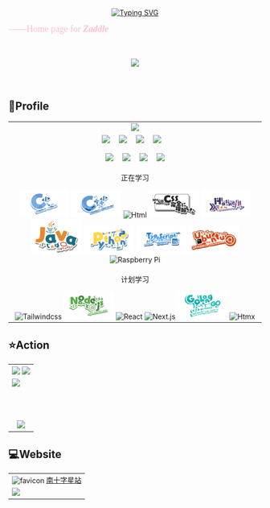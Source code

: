 <!-- dynamic typing effect 动态打字效果 -->
<div align="center">
    <a href="https://git.io/typing-svg"><img src="https://readme-typing-svg.demolab.com?font=Fira+Code&size=25&pause=1000&color=FFBFFF&center=true&random=false&width=585&lines=println!(%22Hello%2C+world!%22);%E4%B8%96%E7%95%8C%E3%81%AF%E3%81%A8%E3%81%A6%E3%82%82%E7%B6%BA%E9%BA%97..." alt="Typing SVG" /></a>
</div>

<font color="pink" size="4" face="Comic Sans MS">——Home page for <i><b>Zaddle</b></i> </font>
<br><br><br>

<div align="center"> <img heigt="310px" src="https://github.com/zaddle55/zaddle55/assets/97674291/d3e16ed4-22f0-45aa-b2ef-1ac6833fd08b"></div>
<br>

<br>

## 🎈Profile <!--个人简历窗格-->

<table>

<tr><td colspan="3">
<div align="center">
  <a href="https://github.com/zaddle55">
    <img src="https://camo.githubusercontent.com/958d3c4a2ec51daf18c5eeed23bed3f039ca13a6aa96a056b7883d9a642c5fbf/68747470733a2f2f63646e2e6a7364656c6976722e6e65742f67682f73756e3032323553554e2f73756e3032323553554e2f6173736574732f696d616765732f69636f6e2e706e67"/>
  </a>
</div>
</td></tr>

<tr><td colspan="3">
<div align="center">
    <img src="https://img.shields.io/badge/方向-Evolutionary Computation-99FFCC"/>&emsp;
    <img src="https://img.shields.io/badge/兴趣-Animation-FFFF00">&emsp;
    <img src="https://img.shields.io/badge/兴趣-Galgame-FFFF99">&emsp;
    <img src="https://img.shields.io/badge/兴趣-Otomad-FFCC66">&emsp;
</div>
<br>
<div align="center">
  <a href="https://twitter.com/nachi_aka"><img src="https://img.shields.io/badge/Twitter-Nachi_aka-%231D9BF0?style=flat&logo=twitter&logoColor=white"/></a>&emsp;
  <a href="https://www.pixiv.net/users/50408612"><img src="https://img.shields.io/badge/Pixiv-Zaddle-%230096FA?style=flat&logo=pixiv&logoColor=white"/></a>&emsp;
  <a href="http://www.outlook.com"><img src="https://img.shields.io/badge/Outlook-zaddle23187%40outlook.com-%230078D4?style=flat&logo=microsoftoutlook&logoColor=white"/></a>&emsp;
  <img src="https://img.shields.io/badge/Leetcode-zaddle-%23FFA116?style=flat&logo=leetcode&logoColor=white&link=https%3A%2F%2Fleetcode.cn%2Fu%2Fzaddle%2F">
  </a>
</div>    
</td></tr>
<!--  skill badge 技能徽章 -->
<tr><td colspan="4">
<div align="center">
<p>正在学习</p>
<!--
![Java](https://custom-icon-badges.demolab.com/badge/Java-007396.svg?logo=java&logoColor=white&color=orange)
![Python Badge](https://img.shields.io/badge/Python-3776AB?logo=python&logoColor=fff&style=flat)
![C Badge](https://img.shields.io/badge/C-A8B9CC?logo=c&logoColor=fff&style=flat)
![HTML5 Badge](https://img.shields.io/badge/HTML5-E34F26?logo=html5&logoColor=fff&style=flat)
![LaTeX](https://img.shields.io/badge/LaTeX-008080.svg?logo=LaTeX&logoColor=white)
![Git](https://img.shields.io/badge/Git-%23F05032?style=flat&logo=git&logoColor=white&link=www.git.com)
![Ubuntu](https://img.shields.io/badge/Ubuntu-%23E95420?style=flat&logo=ubuntu&logoColor=white&link=www.ubuntu.com)
![Jupyter](https://img.shields.io/badge/Jupyter-%23F37626?style=flat&logo=jupyter&logoColor=white&link=www.jupyter.com)
![Haskell](https://img.shields.io/badge/Haskell-%23262D3A?style=flat&logo=haskell&logoColor=white)
-->
<img src="https://raw.githubusercontent.com/zaddle55/Picgo/main/images/C.png" alt="C" width="100px"/>
<img src="https://raw.githubusercontent.com/zaddle55/Picgo/main/images/C++.png" alt="Cpp" width="100px"/>
<img src="https://raw.githubusercontent.com/Ender-Wiggin2019/ServiceLogos/main/Html/HTML.png" alt="Html" width="100px"/>
<img src="https://raw.githubusercontent.com/zaddle55/Picgo/main/images/CSS完全に理解した.png" alt="CSS" width="100px"/>
<img src="https://raw.githubusercontent.com/zaddle55/Picgo/main/images/Haskell.png" alt="Haskell" width="100px"/>
<img src="https://raw.githubusercontent.com/zaddle55/Picgo/main/images/Java.png" alt="Java" width="100px"/>
<img src="https://raw.githubusercontent.com/zaddle55/Picgo/main/images/Python.png" alt="Python" width="100px"/>
<img src="https://raw.githubusercontent.com/zaddle55/Picgo/main/images/TypeScript.png" alt="TypeScript" width="100px"/>
<img src="https://raw.githubusercontent.com/zaddle55/Picgo/main/images/Ubuntu.png" alt="Ubuntu" width="100px"/>
<img src="https://raw.githubusercontent.com/Ender-Wiggin2019/ServiceLogos/main/RaspberryPi/Raspberry Pi.png" alt="Raspberry Pi" width="100px"/>
</div></td></tr>

<tr><td><div align="center">
<p>计划学习</p>
<!--
![CSS3 Badge](https://img.shields.io/badge/CSS3-1572B6?logo=css3&logoColor=fff&style=flat)
![JavaScript Badge](https://img.shields.io/badge/JavaScript-F7DF1E?logo=javascript&logoColor=000&style=flat)
![Node.js Badge](https://img.shields.io/badge/Node.js-393?logo=nodedotjs&logoColor=fff&style=flat)
![C++](https://img.shields.io/badge/C%2B%2B-%2300599C?style=flat&logo=cplusplus&logoColor=white)
![Anaconda](https://img.shields.io/badge/Anaconda-%2344A833?style=flat&logo=anaconda&logoColor=white&link=www.anaconda.com)
![Docker](https://img.shields.io/badge/Docker-%232496ED?style=flat&logo=docker&logoColor=white&link=www.docker.com)
![PyTorch](https://img.shields.io/badge/PyTorch-%23EE4C2C?style=flat&logo=pytorch&logoColor=white&link=www.pytorchcom)
-->
<img src="https://raw.githubusercontent.com/Ender-Wiggin2019/ServiceLogos/main/Tailwindcss/Tailwindcss6.png" alt="Tailwindcss" width="100px"/>
<img src="https://raw.githubusercontent.com/zaddle55/Picgo/main/images/Node.js.png" alt="Node.js" width="100px"/>
<img src="https://raw.githubusercontent.com/Ender-Wiggin2019/ServiceLogos/main/React/React.png" alt="React" width="100px"/>
<img src="https://raw.githubusercontent.com/Ender-Wiggin2019/ServiceLogos/main/Next.js/Next.js.png" alt="Next.js" width="100px"/>
<img src="https://raw.githubusercontent.com/zaddle55/Picgo/main/images/Golang.png" alt="Golang" width="100px"/>
<img src="https://raw.githubusercontent.com/Ender-Wiggin2019/ServiceLogos/main/Htmx/htmx.png" alt="Htmx" width="100px"/>
</div>
</td></tr>

</table>

## ⭐Action <!-- GitHub 数据统计 -->

<table>
<tr><td colspan="4">

<picture>
  <source
    srcset="hhttps://github-readme-stats.vercel.app/api?username=zaddle55&show_icons=true&count_private=true&icon_color=00BFFF&show=reviews,discussions_started,discussions_answered,prs_merged"
    media="(prefers-color-scheme: dark)"
  />
  <source
    srcset="https://github-readme-stats.vercel.app/api?username=zaddle55&show_icons=true&count_private=true&icon_color=00BFFF&show=reviews,discussions_started,discussions_answered,prs_merged"
    media="(prefers-color-scheme: light), (prefers-color-scheme: no-preference)"
  />
  <img height="200px" align="center" src="https://github-readme-stats.vercel.app/api?username=zaddle55&show_icons=true&count_private=true&icon_color=00BFFF&show=reviews,discussions_started,discussions_answered,prs_merged" />
</picture>
<picture>
  <source
    srcset="https://github-readme-stats.vercel.app/api/top-langs/?username=zaddle55&layout=compact&hide_border=true"
    media="(prefers-color-scheme: dark)"
  />
  <source
    srcset=https://github-readme-stats.vercel.app/api/top-langs/?username=zaddle55&layout=compact&hide_border=true"
    media="(prefers-color-scheme: light), (prefers-color-scheme: no-preference)"
  />
  <img height="200px" align="center" src="https://github-readme-stats.vercel.app/api/top-langs/?username=zaddle55&layout=compact&hide_border=true" />
</picture>

</td>

<tr><td>
<!-- WakaTime-->
<picture>
  <source
    srcset="https://github-readme-stats.vercel.app/api/wakatime?username=zaddle\&layout=compact"
    media="(prefers-color-scheme: dark)"
  />
  <source
    srcset="https://github-readme-stats.vercel.app/api/wakatime?username=zaddle\&layout=compact"
    media="(prefers-color-scheme: light), (prefers-color-scheme: no-preference)"
  />
  <img width="520" align="center" src="https://github-readme-stats.vercel.app/api/wakatime?username=zaddle\&layout=compact" />
</picture>

</td></tr>

<tr><td colspan="4" >

<br></br>

<div align="center"><img src="https://github-readme-activity-graph.vercel.app/graph?username=zaddle55&bg_color=ffffff&line=87CEFA&color=1E90FF&hide_border=true"/></div>

</td></tr>
</table>

## 💻Website<!--个人博客-->
<div align="center">
<table>
  <tr>
    <td><img src="https://zaddle.top/img/favicon.ico" alt="favicon" width="20px"/ align="center">
    <a href="https://zaddle.top">南十字星站</a></td>
  </tr>
  <tr>
    <td><img src="https://urlscan.io/liveshot/?width=1024&height=1470&url=https://zaddle.top"/></td>
  </tr>
</table>
</div>
